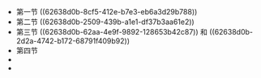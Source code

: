 - 第一节  ((62638d0b-8cf5-412e-b7e3-eb6a3d29b788))
- 第二节 ((62638d0b-2509-439b-a1e1-df37b3aa61e2))
- 第三节 ((62638d0b-62aa-4e9f-9892-128653b42c87)) 和 ((62638d0b-2d2a-4742-b172-68791f409b92))
- 第四节
-
-
